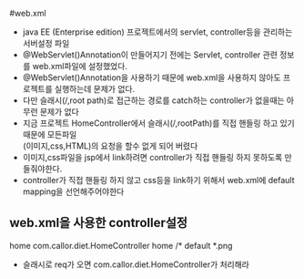 #web.xml  
* java EE (Enterprise edition) 프로젝트에서의 servlet, controller등을 관리하는   
서버설정 파일  
* @WebServlet()Annotation이 만들어지기 전에는 Servlet, controller 관련 정보를 web.xml파일에 설정했었다.    
* @WebServlet()Annotation을 사용하기 때문에 web.xml을 사용하지 않아도 프로젝트를 실행하는데 문제가 없다.  
* 다만 슬래시(/,root path)로 접근하는 경로를 catch하는 controller가 없을때는 아무런 문제가 없다  
* 지금 프로젝트 HomeController에서 슬래시(/,rootPath)를 직접 핸들링 하고 있기 때문에 모든파일  
(이미지,css,HTML)의 요청을 할수 없게 되어 버렸다  
* 이미지,css파일을 jsp에서 link하려면 controller가 직접 핸들링 하지 못하도록 만들줘야한다.  
* controller가 직접 핸들링 하지 않고 css등을 link하기 위해서 web.xml에 default mapping을 선언해주어야한다

## web.xml을 사용한 controller설정
<servlet>
	<servlet-name>home</servlet-home>
	<servlet-class>com.callor.diet.HomeController</servlet-class>
</servlet>

<servlet-mapping>
	<servlet-name>home</servlet-home>
	<url-pattern>/*</url-pattern>
</servlet-mapping>

<servlet-mapping>
	<servlet-name>default</servlet-home>
	<url-pattern>*.png</url-pattern>
</servlet-mapping>

* 슬래시로 req가 오면 com.callor.diet.HomeController가 처리해라
